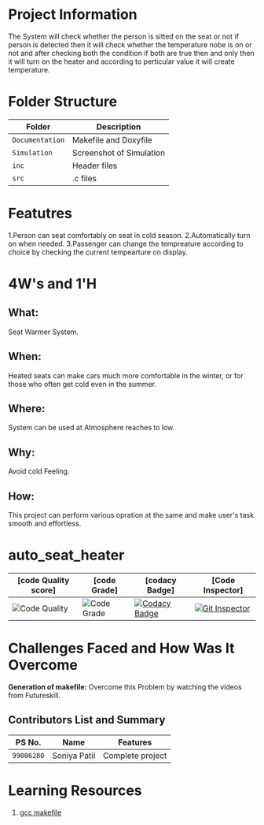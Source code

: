 # Project Information

The System will check whether the person is sitted on the seat or not if person is detected then it will check whether the temperature nobe is on or not and after checking both the condition if both are true then and only then it will turn on the heater and according to perticular value it will create temperature.   

# Folder Structure

|Folder        |Description |
|-------------|-----------|
|`Documentation`|Makefile and Doxyfile|
|`Simulation`|Screenshot of Simulation|
|`inc`|Header files|
|`src`|.c files|


# Featutres

1.Person can seat comfortably on seat in cold season.
2.Automatically turn on when needed.
3.Passenger can change the tempreature according to choice by checking the current tempearture on display.

# 4W&#39;s and 1&#39;H


## What:

Seat Warmer System. 

## When:

Heated seats can make cars much more comfortable in the winter, or for those who often get cold even in the summer.

## Where:

System can be used at Atmosphere reaches to low.

## Why:

Avoid cold Feeling.

## How:

This project can perform various opration at the same and make user's task smooth and effortless.

# auto_seat_heater
|[code Quality score]|[code Grade]|[codacy Badge]|[Code Inspector]|
|-----|------|------|-----|
|![Code Quality](https://www.code-inspector.com/project/28704/score/svg) | ![Code Grade](https://www.code-inspector.com/project/28704/status/svg)|[![Codacy Badge](https://app.codacy.com/project/badge/Grade/d8e4a3d96cfa4b55ab74e88946024b2c)](https://www.codacy.com/gh/soniyasp20/auto_seat_heater/dashboard?utm_source=github.com&amp;utm_medium=referral&amp;utm_content=soniyasp20/auto_seat_heater&amp;utm_campaign=Badge_Grade)|[![Git Inspector](https://github.com/soniyasp20/auto_seat_heater/actions/workflows/Git_Inspector%20(1).yml/badge.svg?branch=main)](https://github.com/soniyasp20/auto_seat_heater/actions/workflows/Git_Inspector%20(1).yml)

# Challenges Faced and How Was It Overcome

**Generation of makefile:** Overcome this Problem by watching the videos from Futureskill.

## Contributors List and Summary

|PS No. |  Name   |    Features    |
|:---:|:---:|:---:|
|`99006280` | Soniya Patil  | Complete project   |

# Learning Resources

1. [gcc makefile]( https://www3.ntu.edu.sg/home/ehchua/programming/cpp/gcc_make.html#zz-2.1) 
